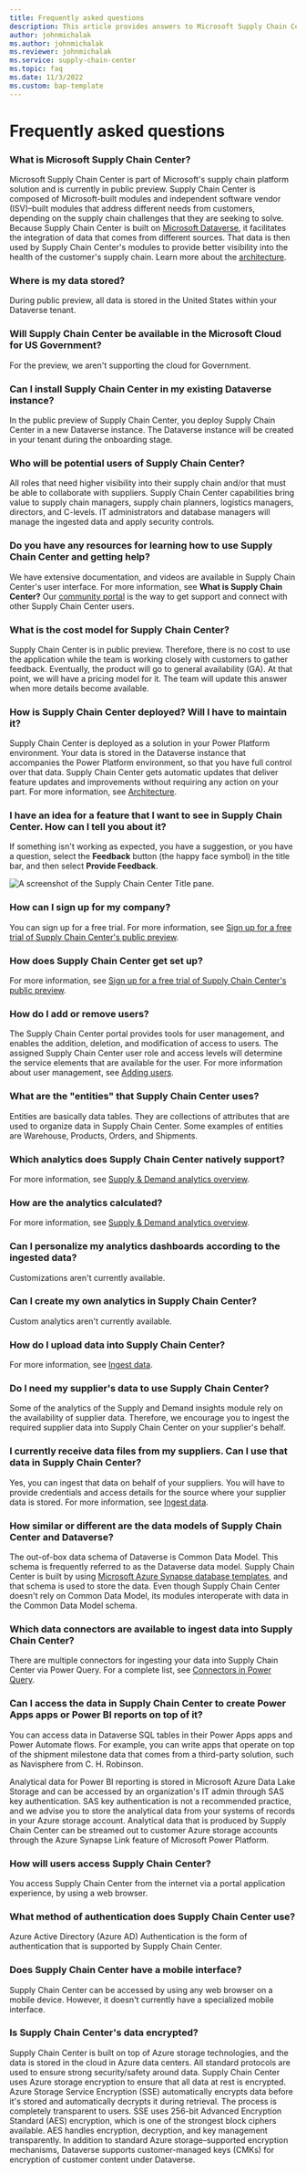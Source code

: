 ```yaml
---
title: Frequently asked questions
description: This article provides answers to Microsoft Supply Chain Center's frequently asked questions.
author: johnmichalak
ms.author: johnmichalak
ms.reviewer: johnmichalak
ms.service: supply-chain-center
ms.topic: faq
ms.date: 11/3/2022
ms.custom: bap-template
---
```


# Frequently asked questions

### What is Microsoft Supply Chain Center?

Microsoft Supply Chain Center is part of Microsoft's supply chain platform solution and is currently in public preview. Supply Chain Center is composed of Microsoft-built modules and independent software vendor (ISV)–built modules that address different needs from customers, depending on the supply chain challenges that they are seeking to solve. Because Supply Chain Center is built on [Microsoft Dataverse](/power-apps/maker/data-platform/data-platform-intro), it facilitates the integration of data that comes from different sources. That data is then used by Supply Chain Center's modules to provide better visibility into the health of the customer's supply chain. Learn more about the [architecture](../overview/architecture.md).

### Where is my data stored?

During public preview, all data is stored in the United States within your Dataverse tenant.

### Will Supply Chain Center be available in the Microsoft Cloud for US Government?

For the preview, we aren't supporting the cloud for Government.

### Can I install Supply Chain Center in my existing Dataverse instance?

In the public preview of Supply Chain Center, you deploy Supply Chain Center in a new Dataverse instance. The Dataverse instance will be created in your tenant during the onboarding stage.

### Who will be potential users of Supply Chain Center?

All roles that need higher visibility into their supply chain and/or that must be able to collaborate with suppliers. Supply Chain Center capabilities bring value to supply chain managers, supply chain planners, logistics managers, directors, and C-levels. IT administrators and database managers will manage the ingested data and apply security controls.

### Do you have any resources for learning how to use Supply Chain Center and getting help?

We have extensive documentation, and videos are available in Supply Chain Center's user interface. For more information, see **What is Supply Chain Center?** Our [community portal](https://community.dynamics.com/365/microsoft-supply-chain-center) is the way to get support and connect with other Supply Chain Center users.

### What is the cost model for Supply Chain Center?

Supply Chain Center is in public preview. Therefore, there is no cost to use the application while the team is working closely with customers to gather feedback. Eventually, the product will go to general availability (GA). At that point, we will have a pricing model for it. The team will update this answer when more details become available.

### How is Supply Chain Center deployed? Will I have to maintain it?

Supply Chain Center is deployed as a solution in your Power Platform environment. Your data is stored in the Dataverse instance that accompanies the Power Platform environment, so that you have full control over that data. Supply Chain Center gets automatic updates that deliver feature updates and improvements without requiring any action on your part. For more information, see [Architecture](../overview/architecture.md).

### I have an idea for a feature that I want to see in Supply Chain Center. How can I tell you about it?

If something isn't working as expected, you have a suggestion, or you have a question, select the **Feedback** button (the happy face symbol) in the title bar, and then select **Provide Feedback**.

![A screenshot of the Supply Chain Center Title pane.](media/title-pane.png)

### How can I sign up for my company?

You can sign up for a free trial. For more information, see [Sign up for a free trial of Supply Chain Center's public preview](../get-started/free-trial.md).

### How does Supply Chain Center get set up?

For more information, see [Sign up for a free trial of Supply Chain Center's public preview](../get-started/free-trial.md).

### How do I add or remove users?

The Supply Chain Center portal provides tools for user management, and enables the addition, deletion, and modification of access to users. The assigned Supply Chain Center user role and access levels will determine the service elements that are available for the user. For more information about user management, see [Adding users](../administer/add-users.md).

### What are the "entities" that Supply Chain Center uses?

Entities are basically data tables. They are collections of attributes that are used to organize data in Supply Chain Center. Some examples of entities are Warehouse, Products, Orders, and Shipments.

### Which analytics does Supply Chain Center natively support?

For more information, see [Supply & Demand analytics overview](../use/supply-and-demand.md).

### How are the analytics calculated?

For more information, see [Supply & Demand analytics overview](../use/supply-and-demand.md).

### Can I personalize my analytics dashboards according to the ingested data?

Customizations aren't currently available.

### Can I create my own analytics in Supply Chain Center?

Custom analytics aren't currently available.

### How do I upload data into Supply Chain Center?

For more information, see [Ingest data](../administer/ingest-data.md).

### Do I need my supplier's data to use Supply Chain Center?

Some of the analytics of the Supply and Demand insights module rely on the availability of supplier data. Therefore, we encourage you to ingest the required supplier data into Supply Chain Center on your supplier's behalf.

### I currently receive data files from my suppliers. Can I use that data in Supply Chain Center?

Yes, you can ingest that data on behalf of your suppliers. You will have to provide credentials and access details for the source where your supplier data is stored. For more information, see [Ingest data](../administer/ingest-data.md).

### How similar or different are the data models of Supply Chain Center and Dataverse?

The out-of-box data schema of Dataverse is Common Data Model. This schema is frequently referred to as the Dataverse data model. Supply Chain Center is built by using [Microsoft Azure Synapse database templates](/azure/synapse-analytics/database-designer/overview-database-templates), and that schema is used to store the data. Even though Supply Chain Center doesn't rely on Common Data Model, its modules interoperate with data in the Common Data Model schema.

### Which data connectors are available to ingest data into Supply Chain Center?

There are multiple connectors for ingesting your data into Supply Chain Center via Power Query. For a complete list, see [Connectors in Power Query](/power-query/connectors/).

### Can I access the data in Supply Chain Center to create Power Apps apps or Power BI reports on top of it?

You can access data in Dataverse SQL tables in their Power Apps apps and Power Automate flows. For example, you can write apps that operate on top of the shipment milestone data that comes from a third-party solution, such as Navisphere from C. H. Robinson.

Analytical data for Power BI reporting is stored in Microsoft Azure Data Lake Storage and can be accessed by an organization's IT admin through SAS key authentication. SAS key authentication is not a recommended practice, and we advise you to store the analytical data from your systems of records in your Azure storage account. Analytical data that is produced by Supply Chain Center can be streamed out to customer Azure storage accounts through the Azure Synapse Link feature of Microsoft Power Platform.

### How will users access Supply Chain Center?

You access Supply Chain Center from the internet via a portal application experience, by using a web browser.

### What method of authentication does Supply Chain Center use?

Azure Active Directory (Azure AD) Authentication is the form of authentication that is supported by Supply Chain Center.

### Does Supply Chain Center have a mobile interface?

Supply Chain Center can be accessed by using any web browser on a mobile device. However, it doesn't currently have a specialized mobile interface.

### Is Supply Chain Center's data encrypted?

Supply Chain Center is built on top of Azure storage technologies, and the data is stored in the cloud in Azure data centers. All standard protocols are used to ensure strong security/safety around data. Supply Chain Center uses Azure storage encryption to ensure that all data at rest is encrypted. Azure Storage Service Encryption (SSE) automatically encrypts data before it's stored and automatically decrypts it during retrieval. The process is completely transparent to users. SSE uses 256-bit Advanced Encryption Standard (AES) encryption, which is one of the strongest block ciphers available. AES handles encryption, decryption, and key management transparently. In addition to standard Azure storage–supported encryption mechanisms, Dataverse supports customer-managed keys (CMKs) for encryption of customer content under Dataverse.
